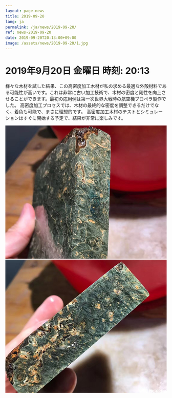 ```yaml
---
layout: page-news
title: 2019-09-20
lang: ja
permalink: /ja/news/2019-09-20/
ref: news-2019-09-20
date: 2019-09-20T20:13:00+09:00
image: /assets/news/2019-09-20/1.jpg
---
```



# 2019年9月20日   金曜日   時刻: 20:13 


様々な木材を試した結果、この高密度加工木材が私の求める最適な外殻材料である可能性が高いです。これは非常に古い加工技術で、木材の密度と剛性を向上させることができます。最初の応用例は第一次世界大戦時の航空機プロペラ製作でした。
高密度加工プロセスでは、木材の最終的な密度を調整できるだけでなく、着色も可能で、まさに理想的です。
高密度加工木材のテストとシミュレーションはすぐに開始する予定で、結果が非常に楽しみです。

![1](/assets/news/2019-09-20/1.jpg)
![2](/assets/news/2019-09-20/2.jpg)